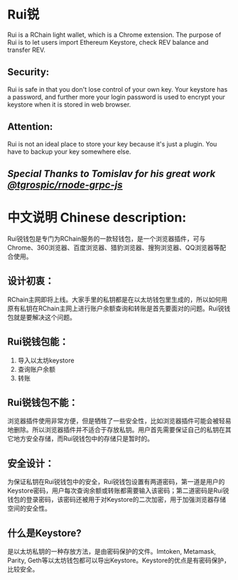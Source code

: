 # Rui锐

Rui is a RChain light wallet, which is a Chrome extension. The purpose of Rui is to let users import Ethereum Keystore, check REV balance and transfer REV.

## Security:
Rui is safe in that you don't lose control of your own key. Your keystore has a password, and further more your login password is used to encrypt your keystore when it is stored in web browser.

## Attention:
Rui is not an ideal place to store your key because it's just a plugin. You have to backup your key somewhere else.

## _Special Thanks to Tomislav for his great work [**@tgrospic/rnode-grpc-js**](https://github.com/tgrospic/rnode-grpc-js)_

# 中文说明 Chinese description:
Rui锐钱包是专门为RChain服务的一款轻钱包，是一个浏览器插件，可与Chrome、360浏览器、百度浏览器、猎豹浏览器、搜狗浏览器、QQ浏览器等配合使用。

## 设计初衷：
RChain主网即将上线。大家手里的私钥都是在以太坊钱包里生成的，所以如何用原有私钥在RChain主网上进行账户余额查询和转账是首先要面对的问题。Rui锐钱包就是要解决这个问题。

## Rui锐钱包能：
1. 导入以太坊keystore
2. 查询账户余额
3. 转账

## Rui锐钱包不能：
浏览器插件使用非常方便，但是牺牲了一些安全性，比如浏览器插件可能会被轻易地删除。所以浏览器插件并不适合于存放私钥。用户首先需要保证自己的私钥在其它地方安全存储，而Rui锐钱包中的存储只是暂时的。

## 安全设计：
为保证私钥在Rui锐钱包中的安全，Rui锐钱包设置有两道密码，第一道是用户的Keystore密码，用户每次查询余额或转账都需要输入该密码；第二道密码是Rui锐钱包的登录密码，该密码还被用于对Keystore的二次加密，用于加强浏览器存储空间的安全性。

## 什么是Keystore?
是以太坊私钥的一种存放方法，是由密码保护的文件。Imtoken, Metamask, Parity, Geth等以太坊钱包都可以导出Keystore。Keystore的优点是有密码保护，比较安全。
